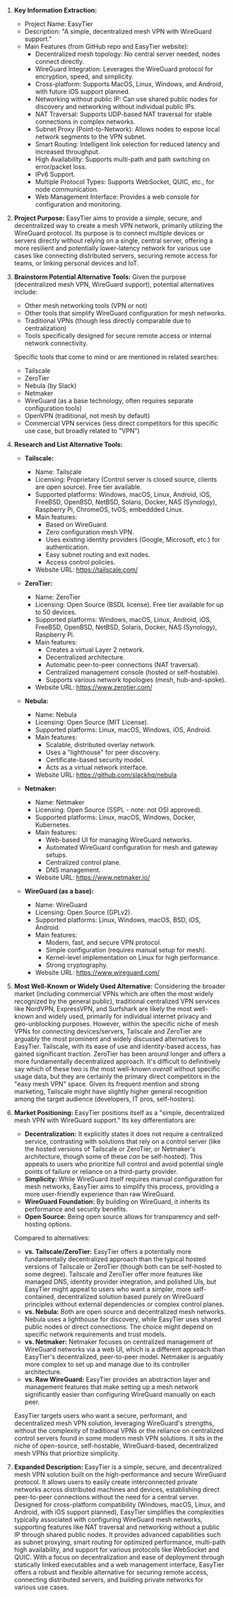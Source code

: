 1.  **Key Information Extraction:**
    *   Project Name: EasyTier
    *   Description: "A simple, decentralized mesh VPN with WireGuard support."
    *   Main Features (from GitHub repo and EasyTier website):
        *   Decentralized mesh topology: No central server needed, nodes connect directly.
        *   WireGuard Integration: Leverages the WireGuard protocol for encryption, speed, and simplicity.
        *   Cross-platform: Supports MacOS, Linux, Windows, and Android, with future iOS support planned.
        *   Networking without public IP: Can use shared public nodes for discovery and networking without individual public IPs.
        *   NAT Traversal: Supports UDP-based NAT traversal for stable connections in complex networks.
        *   Subnet Proxy (Point-to-Network): Allows nodes to expose local network segments to the VPN subnet.
        *   Smart Routing: Intelligent link selection for reduced latency and increased throughput.
        *   High Availability: Supports multi-path and path switching on error/packet loss.
        *   IPv6 Support.
        *   Multiple Protocol Types: Supports WebSocket, QUIC, etc., for node communication.
        *   Web Management Interface: Provides a web console for configuration and monitoring.

2.  **Project Purpose:**
    EasyTier aims to provide a simple, secure, and decentralized way to create a mesh VPN network, primarily utilizing the WireGuard protocol. Its purpose is to connect multiple devices or servers directly without relying on a single, central server, offering a more resilient and potentially lower-latency network for various use cases like connecting distributed servers, securing remote access for teams, or linking personal devices and IoT.

3.  **Brainstorm Potential Alternative Tools:**
    Given the purpose (decentralized mesh VPN, WireGuard support), potential alternatives include:
    *   Other mesh networking tools (VPN or not)
    *   Other tools that simplify WireGuard configuration for mesh networks.
    *   Traditional VPNs (though less directly comparable due to centralization)
    *   Tools specifically designed for secure remote access or internal network connectivity.

    Specific tools that come to mind or are mentioned in related searches:
    *   Tailscale
    *   ZeroTier
    *   Nebula (by Slack)
    *   Netmaker
    *   WireGuard (as a base technology, often requires separate configuration tools)
    *   OpenVPN (traditional, not mesh by default)
    *   Commercial VPN services (less direct competitors for this specific use case, but broadly related to "VPN")

4.  **Research and List Alternative Tools:**

    *   **Tailscale:**
        *   Name: Tailscale
        *   Licensing: Proprietary (Control server is closed source, clients are open source). Free tier available.
        *   Supported platforms: Windows, macOS, Linux, Android, iOS, FreeBSD, OpenBSD, NetBSD, Solaris, Docker, NAS (Synology), Raspberry Pi, ChromeOS, tvOS, embeddded Linux.
        *   Main features:
            *   Based on WireGuard.
            *   Zero configuration mesh VPN.
            *   Uses existing identity providers (Google, Microsoft, etc.) for authentication.
            *   Easy subnet routing and exit nodes.
            *   Access control policies.
        *   Website URL: https://tailscale.com/

    *   **ZeroTier:**
        *   Name: ZeroTier
        *   Licensing: Open Source (BSDL license). Free tier available for up to 50 devices.
        *   Supported platforms: Windows, macOS, Linux, Android, iOS, FreeBSD, OpenBSD, NetBSD, Solaris, Docker, NAS (Synology), Raspberry Pi.
        *   Main features:
            *   Creates a virtual Layer 2 network.
            *   Decentralized architecture.
            *   Automatic peer-to-peer connections (NAT traversal).
            *   Centralized management console (hosted or self-hostable).
            *   Supports various network topologies (mesh, hub-and-spoke).
        *   Website URL: https://www.zerotier.com/

    *   **Nebula:**
        *   Name: Nebula
        *   Licensing: Open Source (MIT License).
        *   Supported platforms: Linux, macOS, Windows, iOS, Android.
        *   Main features:
            *   Scalable, distributed overlay network.
            *   Uses a "lighthouse" for peer discovery.
            *   Certificate-based security model.
            *   Acts as a virtual network interface.
        *   Website URL: https://github.com/slackhq/nebula

    *   **Netmaker:**
        *   Name: Netmaker
        *   Licensing: Open Source (SSPL - note: not OSI approved).
        *   Supported platforms: Linux, macOS, Windows, Docker, Kubernetes.
        *   Main features:
            *   Web-based UI for managing WireGuard networks.
            *   Automated WireGuard configuration for mesh and gateway setups.
            *   Centralized control plane.
            *   DNS management.
        *   Website URL: https://www.netmaker.io/

    *   **WireGuard (as a base):**
        *   Name: WireGuard
        *   Licensing: Open Source (GPLv2).
        *   Supported platforms: Linux, Windows, macOS, BSD, iOS, Android.
        *   Main features:
            *   Modern, fast, and secure VPN protocol.
            *   Simple configuration (requires manual setup for mesh).
            *   Kernel-level implementation on Linux for high performance.
            *   Strong cryptography.
        *   Website URL: https://www.wireguard.com/

5.  **Most Well-Known or Widely Used Alternative:**
    Considering the broader market (including commercial VPNs which are often the most widely recognized by the general public), traditional centralized VPN services like NordVPN, ExpressVPN, and Surfshark are likely the most well-known and widely used, primarily for individual internet privacy and geo-unblocking purposes.
    However, within the specific niche of mesh VPNs for connecting devices/servers, Tailscale and ZeroTier are arguably the most prominent and widely discussed alternatives to EasyTier. Tailscale, with its ease of use and identity-based access, has gained significant traction. ZeroTier has been around longer and offers a more fundamentally decentralized approach. It's difficult to definitively say which of these two is *the* most well-known *overall* without specific usage data, but they are certainly the primary direct competitors in the "easy mesh VPN" space. Given its frequent mention and strong marketing, Tailscale might have slightly higher general recognition among the target audience (developers, IT pros, self-hosters).

6.  **Market Positioning:**
    EasyTier positions itself as a "simple, decentralized mesh VPN with WireGuard support." Its key differentiators are:
    *   **Decentralization:** It explicitly states it does not require a centralized service, contrasting with solutions that rely on a control server (like the hosted versions of Tailscale or ZeroTier, or Netmaker's architecture, though some of these *can* be self-hosted). This appeals to users who prioritize full control and avoid potential single points of failure or reliance on a third-party provider.
    *   **Simplicity:** While WireGuard itself requires manual configuration for mesh networks, EasyTier aims to simplify this process, providing a more user-friendly experience than raw WireGuard.
    *   **WireGuard Foundation:** By building on WireGuard, it inherits its performance and security benefits.
    *   **Open Source:** Being open source allows for transparency and self-hosting options.

    Compared to alternatives:
    *   **vs. Tailscale/ZeroTier:** EasyTier offers a potentially more fundamentally decentralized approach than the typical hosted versions of Tailscale or ZeroTier (though both can be self-hosted to some degree). Tailscale and ZeroTier offer more features like managed DNS, identity provider integration, and polished UIs, but EasyTier might appeal to users who want a simpler, more self-contained, decentralized solution based purely on WireGuard principles without external dependencies or complex control planes.
    *   **vs. Nebula:** Both are open source and decentralized mesh networks. Nebula uses a lighthouse for discovery, while EasyTier uses shared public nodes or direct connections. The choice might depend on specific network requirements and trust models.
    *   **vs. Netmaker:** Netmaker focuses on centralized management of WireGuard networks via a web UI, which is a different approach than EasyTier's decentralized, peer-to-peer model. Netmaker is arguably more complex to set up and manage due to its controller architecture.
    *   **vs. Raw WireGuard:** EasyTier provides an abstraction layer and management features that make setting up a mesh network significantly easier than configuring WireGuard manually on each peer.

    EasyTier targets users who want a secure, performant, and decentralized mesh VPN solution, leveraging WireGuard's strengths, without the complexity of traditional VPNs or the reliance on centralized control servers found in some modern mesh VPN solutions. It sits in the niche of open-source, self-hostable, WireGuard-based, decentralized mesh VPNs that prioritize simplicity.

7.  **Expanded Description:**
    EasyTier is a simple, secure, and decentralized mesh VPN solution built on the high-performance and secure WireGuard protocol. It allows users to easily create interconnected private networks across distributed machines and devices, establishing direct peer-to-peer connections without the need for a central server. Designed for cross-platform compatibility (Windows, macOS, Linux, and Android, with iOS support planned), EasyTier simplifies the complexities typically associated with configuring WireGuard mesh networks, supporting features like NAT traversal and networking without a public IP through shared public nodes. It provides advanced capabilities such as subnet proxying, smart routing for optimized performance, multi-path high availability, and support for various protocols like WebSocket and QUIC. With a focus on decentralization and ease of deployment through statically linked executables and a web management interface, EasyTier offers a robust and flexible alternative for securing remote access, connecting distributed servers, and building private networks for various use cases.